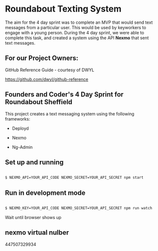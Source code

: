 # Roundabout Texting System

The aim for the 4 day sprint was to complete an MVP that would send text messages from a particular user. This would be used by keyworkers to engage with a young person. During the 4 day sprint, we were able to complete this task, and created a system using the API **Nexmo** that sent text messages. 

## For our Project Owners:
GitHub Reference Guide - courtesy of DWYL

https://github.com/dwyl/github-reference


## Founders and Coder's 4 Day Sprint for Roundabout Sheffield
This project creates a text messaging system using the following frameworks:

* Deployd

* Nexmo

* Ng-Admin

## Set up and running

```bash

$ NEXMO_API=YOUR_API_CODE NEXMO_SECRET=YOUR_API_SECRET npm start
```

## Run in development mode

```bash

$ NEXMO_KEY=YOUR_API_CODE NEXMO_SECRET=YOUR_API_SECRET npm run watch
```

Wait until browser shows up

## nexmo virtual nulber
447507329934
